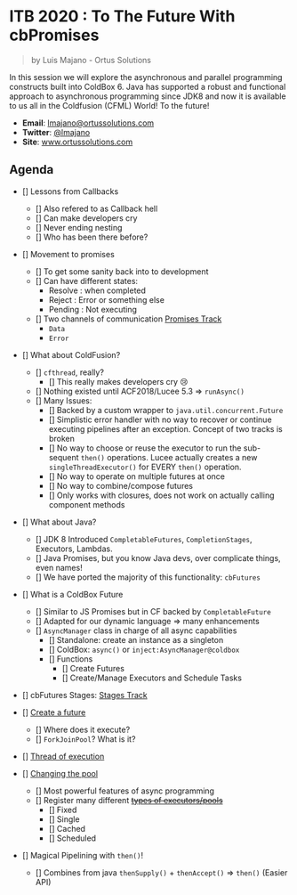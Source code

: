 # ITB 2020 : To The Future With cbPromises

> by Luis Majano - Ortus Solutions

In this session we will explore the asynchronous and parallel programming constructs built into ColdBox 6. Java has supported a robust and functional approach to asynchronous programming since JDK8 and now it is available to us all in the Coldfusion (CFML) World! To the future!

* **Email**: lmajano@ortussolutions.com
* **Twitter**: [@lmajano](https://twitter.com/lmajano)
* **Site**: www.ortussolutions.com

## Agenda

* [] Lessons from Callbacks
  * [] Also refered to as Callback hell
  * [] Can make developers cry
  * [] Never ending nesting
  * [] Who has been there before?

* [] Movement to promises
  * [] To get some sanity back into to development
  * [] Can have different states:
    * Resolve : when completed
    * Reject : Error or something else
    * Pending : Not executing
  * [] Two channels of communication [Promises Track](samples\01-promises-track.md)
    * `Data`
    * `Error`

* [] What about ColdFusion?
  * [] `cfthread`, really?
    * [] This really makes developers cry :cry:
  * [] Nothing existed until ACF2018/Lucee 5.3 => `runAsync()`
  * [] Many Issues:
    * [] Backed by a custom wrapper to `java.util.concurrent.Future`
    * [] Simplistic error handler with no way to recover or continue executing pipelines after an exception. Concept of two tracks is broken
    * [] No way to choose or reuse the executor to run the sub-sequent `then()` operations.  Lucee actually creates a new `singleThreadExecutor()` for EVERY `then()` operation.
    * [] No way to operate on multiple futures at once
    * [] No way to combine/compose futures
    * [] Only works with closures, does not work on actually calling component methods

* [] What about Java?
  * [] JDK 8 Introduced `CompletableFutures`, `CompletionStages`, Executors, Lambdas.
  * [] Java Promises, but you know Java devs, over complicate things, even names! 
  * [] We have ported the majority of this functionality: `cbFutures`

* [] What is a ColdBox Future
  * [] Similar to JS Promises but in CF backed by `CompletableFuture`
  * [] Adapted for our dynamic language => many enhancements
  * [] `AsyncManager` class in charge of all async capabilities
    * [] Standalone: create an instance as a singleton
    * [] ColdBox: `async()` or `inject:AsyncManager@coldbox`
    * [] Functions
      * [] Create Futures
      * [] Create/Manage Executors and Schedule Tasks
  
* [] cbFutures Stages: [Stages Track](samples/02-java-stages.md)
* [] [Create a future](samples/03-creating-future.cfc)
  * [] Where does it execute?
  * [] `ForkJoinPool`? What is it?
* [] [Thread of execution](samples/04-nb-future.cfc)
* [] [Changing the pool](samples/05-custom-pool.cfc)
  * [] Most powerful features of async programming
  * [] Register many different [~~types of executors/pools~~](samples/06-cached-pool.cfc)
    * [] Fixed
    * [] Single
    * [] Cached
    * [] Scheduled

* [] Magical Pipelining with `then()`!
  * [] Combines from java `thenSupply()` + `thenAccept()` => `then()` (Easier API)